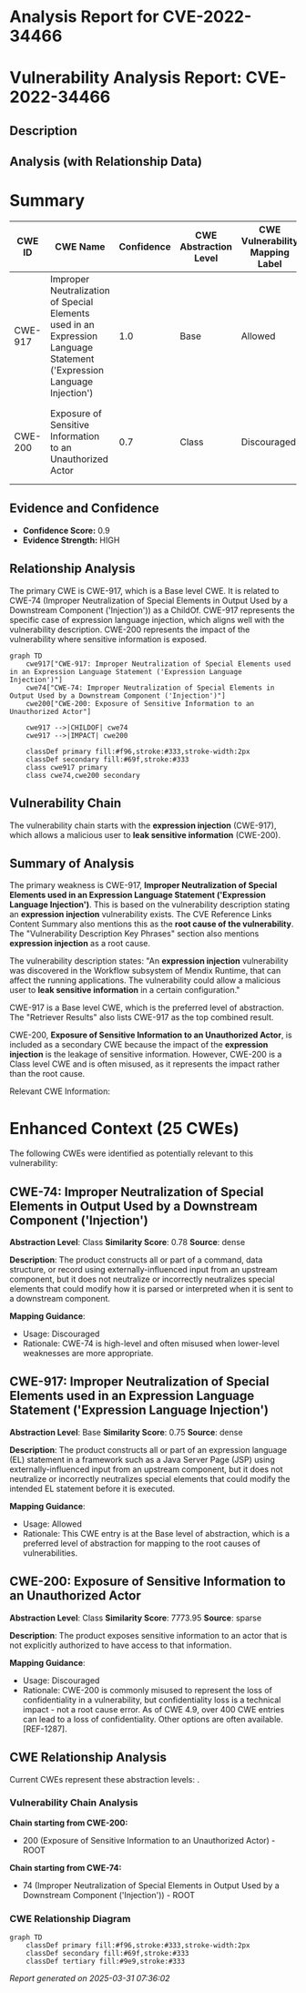 # Analysis Report for CVE-2022-34466

# Vulnerability Analysis Report: CVE-2022-34466

## Description



## Analysis (with Relationship Data)

# Summary
| CWE ID | CWE Name | Confidence | CWE Abstraction Level | CWE Vulnerability Mapping Label | CWE-Vulnerability Mapping Notes |
|---|---|---|---|---|---|
| CWE-917 | Improper Neutralization of Special Elements used in an Expression Language Statement ('Expression Language Injection') | 1.0 | Base | Allowed | Primary CWE. The vulnerability is caused by **expression injection** due to **improper neutralization**. |
| CWE-200 | Exposure of Sensitive Information to an Unauthorized Actor | 0.7 | Class | Discouraged | Secondary CWE. The vulnerability leads to leakage of sensitive information. |

## Evidence and Confidence

*   **Confidence Score:** 0.9
*   **Evidence Strength:** HIGH

## Relationship Analysis
The primary CWE is CWE-917, which is a Base level CWE. It is related to CWE-74 (Improper Neutralization of Special Elements in Output Used by a Downstream Component ('Injection')) as a ChildOf. CWE-917 represents the specific case of expression language injection, which aligns well with the vulnerability description. CWE-200 represents the impact of the vulnerability where sensitive information is exposed.

```mermaid
graph TD
    cwe917["CWE-917: Improper Neutralization of Special Elements used in an Expression Language Statement ('Expression Language Injection')"]
    cwe74["CWE-74: Improper Neutralization of Special Elements in Output Used by a Downstream Component ('Injection')"]
    cwe200["CWE-200: Exposure of Sensitive Information to an Unauthorized Actor"]
    
    cwe917 -->|CHILDOF| cwe74
    cwe917 -->|IMPACT| cwe200

    classDef primary fill:#f96,stroke:#333,stroke-width:2px
    classDef secondary fill:#69f,stroke:#333
    class cwe917 primary
    class cwe74,cwe200 secondary
```

## Vulnerability Chain
The vulnerability chain starts with the **expression injection** (CWE-917), which allows a malicious user to **leak sensitive information** (CWE-200).

## Summary of Analysis
The primary weakness is CWE-917, **Improper Neutralization of Special Elements used in an Expression Language Statement ('Expression Language Injection')**. This is based on the vulnerability description stating an **expression injection** vulnerability exists. The CVE Reference Links Content Summary also mentions this as the **root cause of the vulnerability**. The "Vulnerability Description Key Phrases" section also mentions **expression injection** as a root cause.

The vulnerability description states: "An **expression injection** vulnerability was discovered in the Workflow subsystem of Mendix Runtime, that can affect the running applications. The vulnerability could allow a malicious user to **leak sensitive information** in a certain configuration."

CWE-917 is a Base level CWE, which is the preferred level of abstraction. The "Retriever Results" also lists CWE-917 as the top combined result.

CWE-200, **Exposure of Sensitive Information to an Unauthorized Actor**, is included as a secondary CWE because the impact of the **expression injection** is the leakage of sensitive information. However, CWE-200 is a Class level CWE and is often misused, as it represents the impact rather than the root cause.

Relevant CWE Information:

# Enhanced Context (25 CWEs)
The following CWEs were identified as potentially relevant to this vulnerability:

## CWE-74: Improper Neutralization of Special Elements in Output Used by a Downstream Component ('Injection')
**Abstraction Level**: Class
**Similarity Score**: 0.78
**Source**: dense

**Description**:
The product constructs all or part of a command, data structure, or record using externally-influenced input from an upstream component, but it does not neutralize or incorrectly neutralizes special elements that could modify how it is parsed or interpreted when it is sent to a downstream component.

**Mapping Guidance**:
- Usage: Discouraged
- Rationale: CWE-74 is high-level and often misused when lower-level weaknesses are more appropriate.

## CWE-917: Improper Neutralization of Special Elements used in an Expression Language Statement ('Expression Language Injection')
**Abstraction Level**: Base
**Similarity Score**: 0.75
**Source**: dense

**Description**:
The product constructs all or part of an expression language (EL) statement in a framework such as a Java Server Page (JSP) using externally-influenced input from an upstream component, but it does not neutralize or incorrectly neutralizes special elements that could modify the intended EL statement before it is executed.

**Mapping Guidance**:
- Usage: Allowed
- Rationale: This CWE entry is at the Base level of abstraction, which is a preferred level of abstraction for mapping to the root causes of vulnerabilities.

## CWE-200: Exposure of Sensitive Information to an Unauthorized Actor
**Abstraction Level**: Class
**Similarity Score**: 7773.95
**Source**: sparse

**Description**:
The product exposes sensitive information to an actor that is not explicitly authorized to have access to that information.

**Mapping Guidance**:
- Usage: Discouraged
- Rationale: CWE-200 is commonly misused to represent the loss of confidentiality in a vulnerability, but confidentiality loss is a technical impact - not a root cause error. As of CWE 4.9, over 400 CWE entries can lead to a loss of confidentiality. Other options are often available. [REF-1287].


## CWE Relationship Analysis

Current CWEs represent these abstraction levels: .


### Vulnerability Chain Analysis

**Chain starting from CWE-200:**
- 200 (Exposure of Sensitive Information to an Unauthorized Actor) - ROOT


**Chain starting from CWE-74:**
- 74 (Improper Neutralization of Special Elements in Output Used by a Downstream Component ('Injection')) - ROOT



### CWE Relationship Diagram

```mermaid
graph TD
    classDef primary fill:#f96,stroke:#333,stroke-width:2px
    classDef secondary fill:#69f,stroke:#333
    classDef tertiary fill:#9e9,stroke:#333
```



*Report generated on 2025-03-31 07:36:02*
